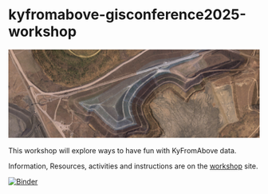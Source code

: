 # kyfromabove-gisconference2025-workshop

![Shaded Relief](media/shadedrelief.png)

This workshop will explore ways to have fun with KyFromAbove data.

Information, Resources, activities and instructions are on the [workshop](https://ianhorn.github.io/kyfromabove-gisconference2025-workshop/) site. 

[![Binder](https://gesis.mybinder.org/badge_logo.svg)](https://gesis.mybinder.org/v2/gh/ianhorn/kyfromabove-gisconference2025-workshop/main?urlpath=%2Fdoc%2Ftree%2Fnotebooks%2Fworkshop-exercise.ipynb)


